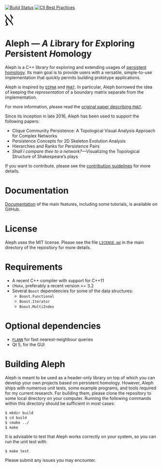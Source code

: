 [![Build Status](https://travis-ci.org/Submanifold/Aleph.svg?branch=master)](https://travis-ci.org/Submanifold/Aleph) [![CII Best Practices](https://bestpractices.coreinfrastructure.org/projects/972/badge)](https://bestpractices.coreinfrastructure.org/projects/972)

![Aleph logo](Aleph.png "The logo of Aleph in all its glory")

# Aleph &mdash; *A* *L*ibrary for *E*xploring *P*ersistent *H*omology

Aleph is a C++ library for exploring and extending usages of [persistent
homology](https://en.wikipedia.org/wiki/Persistent_homology). Its main
goal is to provide users with a versatile, simple-to-use implementation
that quickly permits building prototype applications.

Aleph is inspired by [`DIPHA`](https://github.com/DIPHA/dipha) and
[`PHAT`](https://bitbucket.org/phat-code/phat). In particular, Aleph
borrowed the idea of keeping the *representation* of a boundary matrix
separate from the implementation.

For more information, please read the [original paper describing
`PHAT`](https://people.mpi-inf.mpg.de/~mkerber/bkrw-pphat.pdf).

Since its inception in late 2016, Aleph has been used to support the
following papers:

- Clique Community Persistence: A Topological Visual Analysis Approach for Complex Networks
- Persistence Concepts for 2D Skeleton Evolution Analysis
- Hierarchies and Ranks for Persistence Pairs
- *Shall I compare thee to a network?*&mdash;Visualizing the Topological
  Structure of Shakespeare&rsquo;s plays

If you want to contribute, please see the [contribution
guidelines](CONTRIBUTING.md) for more details.

# Documentation

[Documentation](https://submanifold.github.io/Aleph) of the main
features, including some tutorials, is available on GitHub.

# License

Aleph uses the MIT license. Please see the file [`LICENSE.md`](LICENSE.md)
in the main directory of the repository for more details.

# Requirements

* A recent C++ compiler with support for C++11
* `CMake`, preferably a recent version >= 3.2
* Several `Boost` dependencies for some of the data structures:
  * `Boost.Functional`
  * `Boost.Iterator`
  * `Boost.MultiIndex` 

# Optional dependencies

* [`FLANN`](https://github.com/mariusmuja/flann) for fast nearest-neighbour queries
* Qt 5, for the GUI

# Building Aleph

Aleph is meant to be used as a header-only library on top of which you
can develop your own projects based on persistent homology. However,
Aleph ships with numerous unit tests, some example programs, and tools
required for my current research. For building them, please clone the
repository to some local directory on your computer. Running the
following commands within this directory should be sufficient in most
cases:

    $ mkdir build
    $ cd build
    $ cmake ../
    $ make

It is advisable to test that Aleph works correctly on your system, so
you can run the unit test with:

    $ make test

Please submit any issues you may encounter.
